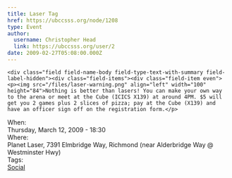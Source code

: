 ```yaml
---
title: Laser Tag 
href: https://ubccsss.org/node/1208
type: Event
author:
  username: Christopher Head
  link: https://ubccsss.org/user/2
date: 2009-02-27T05:08:00.000Z
---
```



    <div class="field field-name-body field-type-text-with-summary field-label-hidden"><div class="field-items"><div class="field-item even"><p><img src="/files/laser-warning.png" align="left" width="100" height="84">Nothing is better than lasers! You can make your own way to the arena or meet at the Cube (ICICS X139) at around 4PM. $5 will get you 2 games plus 2 slices of pizza; pay at the Cube (X139) and have an officer sign off on the registration form.</p>
</div></div></div><div class="field field-name-field-dates field-type-datetime field-label-above"><div class="field-label">When:&#xA0;</div><div class="field-items"><div class="field-item even"><span class="date-display-single">Thursday, March 12, 2009 - 18:30</span></div></div></div><div class="field field-name-field-location field-type-text field-label-above"><div class="field-label">Where:&#xA0;</div><div class="field-items"><div class="field-item even">Planet Laser, 7391 Elmbridge Way, Richmond (near Alderbridge Way @ Westminster Hwy)</div></div></div>    <footer>
    <div class="field field-name-field-tags field-type-taxonomy-term-reference field-label-above"><div class="field-label">Tags:&#xA0;</div><div class="field-items"><div class="field-item even"><a href="/social">Social</a></div></div></div>      </footer>
    